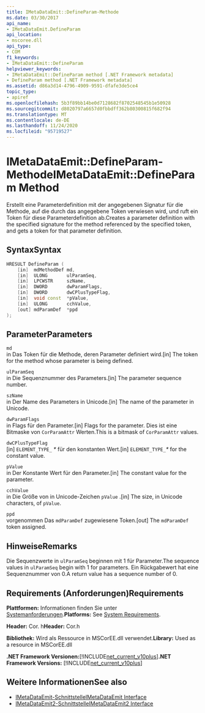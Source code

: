 ```yaml
---
title: IMetaDataEmit::DefineParam-Methode
ms.date: 03/30/2017
api_name:
- IMetaDataEmit.DefineParam
api_location:
- mscoree.dll
api_type:
- COM
f1_keywords:
- IMetaDataEmit::DefineParam
helpviewer_keywords:
- IMetaDataEmit::DefineParam method [.NET Framework metadata]
- DefineParam method [.NET Framework metadata]
ms.assetid: d86a3d14-4796-4909-9591-dfafe3de5ce4
topic_type:
- apiref
ms.openlocfilehash: 5b3f89bb14be0d7128682f8702548545b1e50928
ms.sourcegitcommit: d8020797a6657d0fbbdff362b80300815f682f94
ms.translationtype: MT
ms.contentlocale: de-DE
ms.lasthandoff: 11/24/2020
ms.locfileid: "95719527"
---
```

# <a name="imetadataemitdefineparam-method"></a><span data-ttu-id="1b192-102">IMetaDataEmit::DefineParam-Methode</span><span class="sxs-lookup"><span data-stu-id="1b192-102">IMetaDataEmit::DefineParam Method</span></span>

<span data-ttu-id="1b192-103">Erstellt eine Parameterdefinition mit der angegebenen Signatur für die Methode, auf die durch das angegebene Token verwiesen wird, und ruft ein Token für diese Parameterdefinition ab.</span><span class="sxs-lookup"><span data-stu-id="1b192-103">Creates a parameter definition with the specified signature for the method referenced by the specified token, and gets a token for that parameter definition.</span></span>  
  
## <a name="syntax"></a><span data-ttu-id="1b192-104">Syntax</span><span class="sxs-lookup"><span data-stu-id="1b192-104">Syntax</span></span>  
  
```cpp  
HRESULT DefineParam (  
    [in]  mdMethodDef md,
    [in]  ULONG       ulParamSeq,
    [in]  LPCWSTR     szName,
    [in]  DWORD       dwParamFlags,
    [in]  DWORD       dwCPlusTypeFlag,
    [in]  void const  *pValue,  
    [in]  ULONG       cchValue,
    [out] mdParamDef  *ppd
);  
```  
  
## <a name="parameters"></a><span data-ttu-id="1b192-105">Parameter</span><span class="sxs-lookup"><span data-stu-id="1b192-105">Parameters</span></span>  

 `md`  
 <span data-ttu-id="1b192-106">in Das Token für die Methode, deren Parameter definiert wird.</span><span class="sxs-lookup"><span data-stu-id="1b192-106">[in] The token for the method whose parameter is being defined.</span></span>  
  
 `ulParamSeq`  
 <span data-ttu-id="1b192-107">in Die Sequenznummer des Parameters.</span><span class="sxs-lookup"><span data-stu-id="1b192-107">[in] The parameter sequence number.</span></span>  
  
 `szName`  
 <span data-ttu-id="1b192-108">in Der Name des Parameters in Unicode.</span><span class="sxs-lookup"><span data-stu-id="1b192-108">[in] The name of the parameter in Unicode.</span></span>  
  
 `dwParamFlags`  
 <span data-ttu-id="1b192-109">in Flags für den Parameter.</span><span class="sxs-lookup"><span data-stu-id="1b192-109">[in] Flags for the parameter.</span></span> <span data-ttu-id="1b192-110">Dies ist eine Bitmaske von `CorParamAttr` Werten.</span><span class="sxs-lookup"><span data-stu-id="1b192-110">This is a bitmask of `CorParamAttr` values.</span></span>  
  
 `dwCPlusTypeFlag`  
 <span data-ttu-id="1b192-111">[in] `ELEMENT_TYPE_` *\** für den konstanten Wert.</span><span class="sxs-lookup"><span data-stu-id="1b192-111">[in] `ELEMENT_TYPE_`*\** for the constant value.</span></span>  
  
 `pValue`  
 <span data-ttu-id="1b192-112">in Der Konstante Wert für den Parameter.</span><span class="sxs-lookup"><span data-stu-id="1b192-112">[in] The constant value for the parameter.</span></span>  
  
 `cchValue`  
 <span data-ttu-id="1b192-113">in Die Größe von in Unicode-Zeichen `pValue` .</span><span class="sxs-lookup"><span data-stu-id="1b192-113">[in] The size, in Unicode characters, of `pValue`.</span></span>  
  
 `ppd`  
 <span data-ttu-id="1b192-114">vorgenommen Das `mdParamDef` zugewiesene Token.</span><span class="sxs-lookup"><span data-stu-id="1b192-114">[out] The `mdParamDef` token assigned.</span></span>  
  
## <a name="remarks"></a><span data-ttu-id="1b192-115">Hinweise</span><span class="sxs-lookup"><span data-stu-id="1b192-115">Remarks</span></span>  

 <span data-ttu-id="1b192-116">Die Sequenzwerte in `ulParamSeq` beginnen mit 1 für Parameter.</span><span class="sxs-lookup"><span data-stu-id="1b192-116">The sequence values in `ulParamSeq` begin with 1 for parameters.</span></span> <span data-ttu-id="1b192-117">Ein Rückgabewert hat eine Sequenznummer von 0.</span><span class="sxs-lookup"><span data-stu-id="1b192-117">A return value has a sequence number of 0.</span></span>  
  
## <a name="requirements"></a><span data-ttu-id="1b192-118">Requirements (Anforderungen)</span><span class="sxs-lookup"><span data-stu-id="1b192-118">Requirements</span></span>  

 <span data-ttu-id="1b192-119">**Plattformen:** Informationen finden Sie unter [Systemanforderungen](../../get-started/system-requirements.md).</span><span class="sxs-lookup"><span data-stu-id="1b192-119">**Platforms:** See [System Requirements](../../get-started/system-requirements.md).</span></span>  
  
 <span data-ttu-id="1b192-120">**Header:** Cor. h</span><span class="sxs-lookup"><span data-stu-id="1b192-120">**Header:** Cor.h</span></span>  
  
 <span data-ttu-id="1b192-121">**Bibliothek:** Wird als Ressource in MSCorEE.dll verwendet.</span><span class="sxs-lookup"><span data-stu-id="1b192-121">**Library:** Used as a resource in MSCorEE.dll</span></span>  
  
 <span data-ttu-id="1b192-122">**.NET Framework Versionen:**[!INCLUDE[net_current_v10plus](../../../../includes/net-current-v10plus-md.md)]</span><span class="sxs-lookup"><span data-stu-id="1b192-122">**.NET Framework Versions:** [!INCLUDE[net_current_v10plus](../../../../includes/net-current-v10plus-md.md)]</span></span>  
  
## <a name="see-also"></a><span data-ttu-id="1b192-123">Weitere Informationen</span><span class="sxs-lookup"><span data-stu-id="1b192-123">See also</span></span>

- [<span data-ttu-id="1b192-124">IMetaDataEmit-Schnittstelle</span><span class="sxs-lookup"><span data-stu-id="1b192-124">IMetaDataEmit Interface</span></span>](imetadataemit-interface.md)
- [<span data-ttu-id="1b192-125">IMetaDataEmit2-Schnittstelle</span><span class="sxs-lookup"><span data-stu-id="1b192-125">IMetaDataEmit2 Interface</span></span>](imetadataemit2-interface.md)
